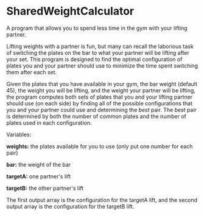 # SharedWeightCalculator
A program that allows you to spend less time in the gym with your lifting partner.

Lifting weights with a partner is fun, but many can recall the laborious task of switching the plates on the bar to what your partner will be lifting after your set.
This program is designed to find the optimal configuration of plates you and your partner should use to minimize the time spent switching them after each set.

Given the plates that you have available in your gym, the bar weight (default 45), the weight you will be lifting, and the weight your partner will be lifting, the program 
computes both sets of plates that you and your lifting partner should use (on each side) by finding all of the possible configurations that you and your partner could use and
determining the _best_ pair. The _best_ pair is determined by both the number of common plates and the number of plates used in each configuration.

Variables:

**weights:** 
the plates available for you to use (only put one number for each pair)

**bar:** 
the weight of the bar

**targetA:** 
one partner's lift

**targetB:** 
the other partner's lift

The first output array is the configuration for the targetA lift, and the second output array is the configuration for the targetB lift.

